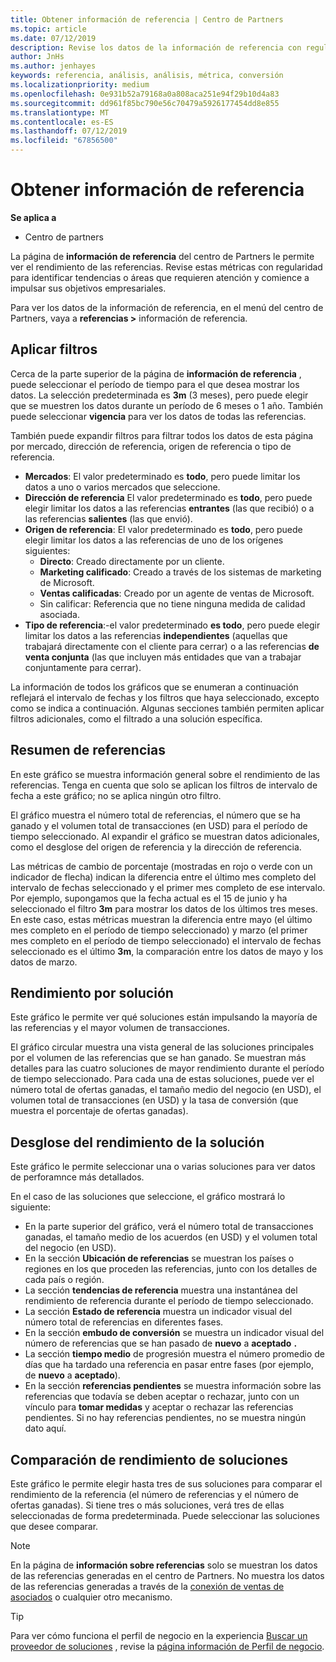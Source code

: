 ```yaml
---
title: Obtener información de referencia | Centro de Partners
ms.topic: article
ms.date: 07/12/2019
description: Revise los datos de la información de referencia con regularidad para ayudar a identificar tendencias o áreas que requieren atención y comience a impulsar sus objetivos empresariales.
author: JnHs
ms.author: jenhayes
keywords: referencia, análisis, análisis, métrica, conversión
ms.localizationpriority: medium
ms.openlocfilehash: 0e931b52a79168a0a808aca251e94f29b10d4a83
ms.sourcegitcommit: dd961f85bc790e56c70479a5926177454dd8e855
ms.translationtype: MT
ms.contentlocale: es-ES
ms.lasthandoff: 07/12/2019
ms.locfileid: "67856500"
---
```

# <a name="get-referral-insights"></a>Obtener información de referencia

**Se aplica a**

- Centro de partners

La página de **información de referencia** del centro de Partners le permite ver el rendimiento de las referencias. Revise estas métricas con regularidad para identificar tendencias o áreas que requieren atención y comience a impulsar sus objetivos empresariales.

Para ver los datos de la información de referencia, en el menú del centro de Partners, vaya a **referencias >** información de referencia.

## <a name="apply-filters"></a>Aplicar filtros

Cerca de la parte superior de la página de **información de referencia** , puede seleccionar el período de tiempo para el que desea mostrar los datos. La selección predeterminada es **3m** (3 meses), pero puede elegir que se muestren los datos durante un período de 6 meses o 1 año. También puede seleccionar **vigencia** para ver los datos de todas las referencias.

También puede expandir filtros para filtrar todos los datos de esta página por mercado, dirección de referencia, origen de referencia o tipo de referencia.
- **Mercados**: El valor predeterminado es **todo**, pero puede limitar los datos a uno o varios mercados que seleccione.
- **Dirección de referencia** El valor predeterminado es **todo**, pero puede elegir limitar los datos a las referencias **entrantes** (las que recibió) o a las referencias **salientes** (las que envió).
- **Origen de referencia**: El valor predeterminado es **todo**, pero puede elegir limitar los datos a las referencias de uno de los orígenes siguientes:
  - **Directo**: Creado directamente por un cliente.
  - **Marketing calificado**: Creado a través de los sistemas de marketing de Microsoft.
  - **Ventas calificadas**: Creado por un agente de ventas de Microsoft.
  - Sin calificar: Referencia que no tiene ninguna medida de calidad asociada.
- **Tipo de referencia**:-el valor predeterminado **es todo**, pero puede elegir limitar los datos a las referencias **independientes** (aquellas que trabajará directamente con el cliente para cerrar) o a las referencias **de venta conjunta** (las que incluyen más entidades que van a trabajar conjuntamente para cerrar).

La información de todos los gráficos que se enumeran a continuación reflejará el intervalo de fechas y los filtros que haya seleccionado, excepto como se indica a continuación. Algunas secciones también permiten aplicar filtros adicionales, como el filtrado a una solución específica.

## <a name="referrals-summary"></a>Resumen de referencias

En este gráfico se muestra información general sobre el rendimiento de las referencias. Tenga en cuenta que solo se aplican los filtros de intervalo de fecha a este gráfico; no se aplica ningún otro filtro. 

El gráfico muestra el número total de referencias, el número que se ha ganado y el volumen total de transacciones (en USD) para el período de tiempo seleccionado. Al expandir el gráfico se muestran datos adicionales, como el desglose del origen de referencia y la dirección de referencia. 

Las métricas de cambio de porcentaje (mostradas en rojo o verde con un indicador de flecha) indican la diferencia entre el último mes completo del intervalo de fechas seleccionado y el primer mes completo de ese intervalo. Por ejemplo, supongamos que la fecha actual es el 15 de junio y ha seleccionado el filtro **3m** para mostrar los datos de los últimos tres meses. En este caso, estas métricas muestran la diferencia entre mayo (el último mes completo en el período de tiempo seleccionado) y marzo (el primer mes completo en el período de tiempo seleccionado) el intervalo de fechas seleccionado es el último **3m**, la comparación entre los datos de mayo y los datos de marzo.

## <a name="performance-by-solution"></a>Rendimiento por solución

Este gráfico le permite ver qué soluciones están impulsando la mayoría de las referencias y el mayor volumen de transacciones.

El gráfico circular muestra una vista general de las soluciones principales por el volumen de las referencias que se han ganado. Se muestran más detalles para las cuatro soluciones de mayor rendimiento durante el período de tiempo seleccionado. Para cada una de estas soluciones, puede ver el número total de ofertas ganadas, el tamaño medio del negocio (en USD), el volumen total de transacciones (en USD) y la tasa de conversión (que muestra el porcentaje de ofertas ganadas).

## <a name="solution-performance-breakdown"></a>Desglose del rendimiento de la solución

Este gráfico le permite seleccionar una o varias soluciones para ver datos de perforamnce más detallados.

En el caso de las soluciones que seleccione, el gráfico mostrará lo siguiente:
- En la parte superior del gráfico, verá el número total de transacciones ganadas, el tamaño medio de los acuerdos (en USD) y el volumen total del negocio (en USD).
- En la sección **Ubicación de referencias** se muestran los países o regiones en los que proceden las referencias, junto con los detalles de cada país o región.
- La sección **tendencias de referencia** muestra una instantánea del rendimiento de referencia durante el período de tiempo seleccionado.
- La sección **Estado de referencia** muestra un indicador visual del número total de referencias en diferentes fases.
- En la sección **embudo de conversión** se muestra un indicador visual del número de referencias que se han pasado de **nuevo** a **aceptado** **.**
- La sección **tiempo medio** de progresión muestra el número promedio de días que ha tardado una referencia en pasar entre fases (por ejemplo, de **nuevo** a **aceptado**).
- En la sección **referencias pendientes** se muestra información sobre las referencias que todavía se deben aceptar o rechazar, junto con un vínculo para **tomar medidas** y aceptar o rechazar las referencias pendientes. Si no hay referencias pendientes, no se muestra ningún dato aquí.

## <a name="solution-performance-comparison"></a>Comparación de rendimiento de soluciones

Este gráfico le permite elegir hasta tres de sus soluciones para comparar el rendimiento de la referencia (el número de referencias y el número de ofertas ganadas). Si tiene tres o más soluciones, verá tres de ellas seleccionadas de forma predeterminada. Puede seleccionar las soluciones que desee comparar.

> [!NOTE]
> En la página de **información sobre referencias** solo se muestran los datos de las referencias generadas en el centro de Partners. No muestra los datos de las referencias generadas a través de la [conexión de ventas de asociados](https://support.microsoft.com/help/3170447/learn-to-use-partner-center-sales-connect) o cualquier otro mecanismo.

> [!TIP]
> Para ver cómo funciona el perfil de negocio en la experiencia [Buscar un proveedor de soluciones](https://www.microsoft.com/solution-providers/home) , revise la [página información de Perfil de negocio](analyze-your-marketing-profile.md).
